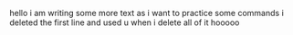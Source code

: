 hello i am writing some more text as i want to practice some commands
i deleted the first line and used u when i delete all of it
hooooo
